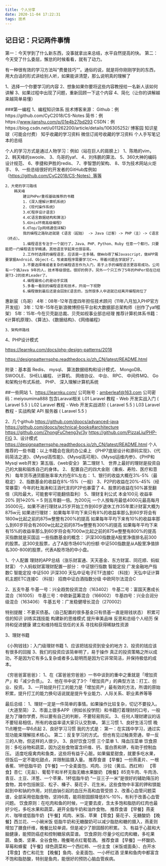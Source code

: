 ```yaml
---
title: 个人分享
date: 2020-11-04 17:22:31
tags: 技术
---
```

## 记日记：只记两件事情

第一：今天学到了什么新东西，没事就拿出来总结，水平自然提高的快。
第二：今天受了什么委屈，懈怠的时候看看，就有了动力。

有一种很有效的学习方法叫“费曼技巧””。通俗的说，就是将你刚刚学到的东西，用大白话的形式讲给别人听，如果能讲清楚，那么说明真的理解了

1、选择一个你要学习的内容
2、想象如果你要将这些内容教授给一名新人该如何讲解
3、如果过程中出现了问题，重新回顾一下这个内容
4、简化（让你的讲解越来越简单易懂）

###第一编程
1、编程知识体系
	技术博客来源：
		Github：例https://github.com/CyC2018/CS-Notes
		简书：例https://www.jianshu.com/p/01e4b27bd293
		CSDN：例https://blog.csdn.net/u011262200/article/details/106305252/
		博客园
		知识星球（可能会付费）
		知乎收藏的学习资料
		微信订阅号收藏的学习资料
		个人手写笔记本的总结

个人的学习方式是通过人物学习：例如（站在巨人的肩膀上）
		1、陈皓的vim，
		2、韩天峰的swoole、
		3、鸟哥的yaf、
		4、刘伟鹏的算法、
		5、360大神的编码设计规范、
		6、李捷和尹胜的redis、
		7、李智慧的架构、
		8、华为技术网站火炬手、
		9、一些总结很好的开发者的GitHub库例如（https://github.com/CyC2018/CS-Notes）等等

	2、大佬的学习路线
		韩天峰
			建议PHPer重视基础推荐的书籍
			1.《深入理解计算机系统》
			2.《现代操作系统》
			3.《C程序设计语言》
			4.《C语言数据结构和算法》
			5.《Unix环境高级编程》
			6.《Top/Ip网络通信详解》
			我的编程之路轨迹就是 C语言（起始） -> Java（过客）-> PHP（主）-> C语言（终点）。
			1.编程语言专注于一个就行了，Java、PHP、Python、Ruby 任意一个都行。只要能把一门编程语言学精通，其他语言学起来也很容易。
			2.工作时选择的编程语言，应该是一主多辅。做Web得了解Javascript，做APP需要掌握Android、Object-C，写桌面程序需要学习C++。带着问题去学就好了。
			3.不要选择难或者复杂的编程语言作为入门，易于上手的编程语言更容易成功。公司有一个搞Java 9年的人，技术等级很低。很好的例子。另外一个只工作了5年的PHPer现在已经是T3-2的技术Leader了。
			4.编程最核心的是动手实践
			5.多看一看别的编程语言和技术，开阔一下视野
			6.编程做到最后还是会回到C语言的，当然很多人中途就已经离开编程岗位了


惠新宸（鸟哥）
			4年：08年-12年百度四年担任技术顾问（11年八月加入PHP官方开发组）
			3年：12年-15年在新浪微博担任平台和大数据部总架构师（创作了yaf框架）
			5年：15年-今在贝壳副总裁、贝壳如视事业部总经理
			推荐计算机体系书籍：《计算机原理》、《算法》、《数据结构》、《网络编程》
	
	3、架构师路线
 
 
4、PHP设计模式

https://learnku.com/docs/php-design-patterns/2018


https://designpatternsphp.readthedocs.io/zh_CN/latest/README.html


附录：基本面
				Redis、
				mysql、
				算法数据结构和设计模式、
				MongoDB、
				SWOOLE、
				SHELL编程、
				计算机、
				网络协议、
				中台、
				RPC、
				中间件MQ、
				Go和架构分布式系统、
				PHP、
				深入理解计算机系统

##一些网站
1、https://learnku.com/
公司账号：amberleaf@163.com
公司密码：meiyoumima888
包含Laraval相关
L01 Laravel 教程 - Web 开发实战入门 ( Laravel 5.5 )
L02 Laravel 教程 - Web 开发实战进阶 ( Laravel 5.5 )
L03 Laravel 教程 - 实战构架 API 服务器 ( Laravel 5.5 )

2、几个github
https://github.com/doocs/advanced-java
https://github.com/doocs/technical-books#architecture
https://github.com/ZhongFuCheng3y/3y
https://github.com/PizzaLiu/PHP-FIG
3、设计模式
https://designpatternsphp.readthedocs.io/zh_CN/latest/README.html
个人推荐的一些书籍：以上书籍会在我的办公桌上
《PHP7底层设计和源码实现》、《代码简洁之道》、《Mysql高性能》、《Mysql高可用》、《Mysql运维内参》、《PHP和Mysql web开发》第五版、《web安全》
第二理财
		1、	世界上最好的理财是投资自己的大脑和锻炼自己的身体。
		2、	配置自己的四大金刚（重疾、寿险、医疗和意外）
		每年货币通货膨胀率率大约在8%左右：
		1、银行的收益大概在3%-5%（最稳定）
		2、指数基金的收益在8%-15%（一般）
		3、P2P的收益在20%-45%（经常暴雷）今年的杜海涛和汪涵代言的P2P也暴雷了
		4、股票的收益在50%甚至翻倍（风险最大，可能套牢可能翻倍盈利）
		5、理财复利公式  本金100元 收益率20%  则1➗20% = 5  则五年翻一倍。为200元
		一个人按每月最低4000元最高每月35000元，如果不进行理财从25岁开始工作到60岁退休工作35年累计财富大概为875w元
		如果进行理财：
		如果每年平均下来只有8%的收益率那么到60岁将会有1800w比起之前的875w整整有200%的提高
		如果每年平均下来有10%的收益率那么到60岁将会有2600w比起之前的875w整整有300%的提高
		如果每年平均下来有15%的收益率那么到60岁将会有7000w比起之前的875w整整有800%的提高
		买指数就是买国运
		一些指数基金的概念：
		沪深300指数是A股里净值排名前300的股票。这300支股票，占了A股市场60%的份额
		中证500指数是从A股里净值排名300-800的股票，代表A股市场的中小盘。

1、个人配置
	理财的APP总结（涨乐财富通、天天基金、东方财富、同花顺、蚂蚁财富）
				个人蚂蚁财富理财配置一部分：
				中证银行指数		 	 智能定投
				广发金融地产指数C	     智能定投
				中证500
				沪深300
				天弘中证电子ETF连接C		  （科技）
				天弘中证计算机主题ETC连接C   （科技）
				招商中证白酒指数分级
				中欧阿尔法混合C
	

2、五支牛基
			牛基一号：兴全趋势投资混合（163402）
			牛基二号：富国天惠成长混合（161005）
			牛基三号：中欧新蓝筹混合（166002）
			牛基四号：兴全合润分级混合（163406）
			牛基五号：广发稳健增长混合（270002）

特别提醒：不要买债基。（自己配置的很多基金只有债基一直是赔钱状态）
			积累可信的知识
			训练实践技能
			构建新的思维模式
			提升审美品味
			反思和总结个人经历
			保持和促进健康
			建立和维持相互信任的关系
			寻找和获得稀缺性资源

3、理财书籍

《小狗钱钱》：入门级理财书籍
			1、应该把钱投资到安全的地方
			2、投资的钱应该有很多的回报
			3、我们的投资应该简单明了，易于操作
			真正的投资策略之所以成功，不是因为它有多么复杂或者多么聪明而是因为它非常简洁，并保持极低的成本。

《穷爸爸富爸爸》：
		1、在《富爸爸穷爸爸》一书中谈到的重中之重就是「增加资产」和「减少负债」。
		2、他在书中说了3个「增加资产」的典型方法：打工、创业、投资。
		3、一开始提升打工的能力是「增加资产」最有效的方法，所谓的原始积累，提升打工的能力换句话说就是提升专业能力、人际关系、职业素养等等


最后总结：
		1、理财一定是一件简单的事情。如果操作比较复杂，切记不要投入。（大道至简）
		2、市面上很多APP（例如长投学院）和书籍打着理财的口号，一般是为了赚你学费，所以要有自己的判断，不要轻易购买。
		3、任何人理财建议的话不要轻易相信，所有的收益率请大家只认交割单。
第三习惯
		1、良好生活习惯
		晚11点睡觉—早6点起
		2、良好学习习惯
		我的方式是：
		第一：在实践中学习，通过实现功能来理解技术核心。
		第二：反复学习的方式。
		但也有见过触类旁通，举一反三的人物，但这样的人很少。
		3、良好饮食习惯
		三个菜单
		1、降血压菜单
		饮食原则：多吃谷物和蔬菜，因为这些食物富含纤维、钙、蛋白质和钾，有助于控制血压。
		适度吃瘦禽肉和鱼类，这些将有益于心脏。如果偏爱甜食，就要多吃水果，但饭后一定不能吃甜点，并限制盐摄入量。
		推荐食谱
		【早餐】一份燕麦片、一根香蕉、1杯低脂牛奶 
		【午餐】一个全麦面包、鸡肉、沙拉（黄瓜、西红柿） 
		【零食】杏仁（无盐）、葡萄干和半杯无脂无糖水果酸奶 
		【晚餐】85克牛肉、牛肉汤、青豆、土豆、洋葱、一个苹果、1杯低脂牛奶 
		“一豆三子一米”是很好的辅助降压的食物，其中包括豌豆、松子、榛子、葵花子、花生米。这些食物中丰富的钾和镁能起到中和钠的作用，对抗由钠引起的血压升高和血管受损
		2、改善心血管问题菜谱，全部采用低脂食物，坚持6周，能将胆固醇降低8%-10%，有利于改善心血管问题。
		饮食原则：在吃肉和鱼的时候，一定要去皮，含太多饱和脂肪的红肉也最好少吃，多吃水果和蔬菜，避开全脂牛奶和油炸食物。
		推荐食谱
		【早餐】燕麦片、咖啡或低脂牛奶
		【午餐】鸡肉、米饭、苹果
		【零食】葵花子、无糖酸奶
		【晚餐】西兰花、一小碗米饭
		低脂牛奶和无糖酸奶可以减少脂肪和糖的摄入，燕麦则增加了膳食纤维，晚餐比较单调，但是减少了胆固醇的积累。
		3、有益于心脏和大脑健康，能预防癌症和控制糖尿病菜谱。
		饮食原则:尽量少吃红肉和糖，多吃果蔬、鱼类、坚果、全谷食物，晚餐喝点红葡萄酒。 
		推荐食谱
		【早餐】一杯酸奶、草莓和蜂蜜 
		【午餐】绿色蔬菜和一个西红柿、一份主食（米饭或面条）、白开水 
		【零食】杏仁和花生 
		【晚餐】鱼肉、全麦面包、一小杯红酒 
		坚果和鱼肉中都富含不饱和脂肪酸，特别是鱼肉，能很好的预防心脑血管疾病。


	












